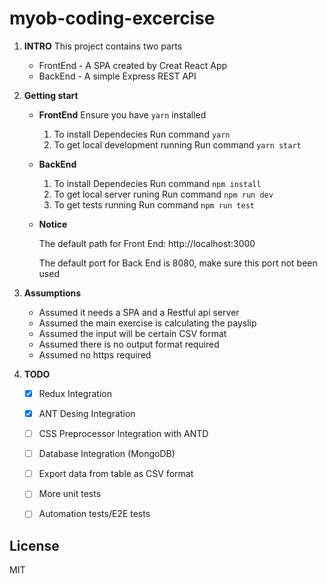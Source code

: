 # myob-coding-excercise

1. **INTRO**
    This project contains two parts
    - FrontEnd - A SPA created by Creat React App
    - BackEnd - A simple Express REST API

2.  **Getting start**
    -  **FrontEnd**
        Ensure you have `yarn` installed
        1. To install Dependecies
            Run command `yarn`
        2. To get local development running
            Run command `yarn start`
    
    - **BackEnd**
        1. To install Dependecies
            Run command `npm install` 
        2. To get local server runing
            Run command `npm run dev` 
        3. To get tests running
            Run command `npm run test` 
     - **Notice**
     
        The default path for Front End: http://localhost:3000
        
        The default port for Back End is 8080, make sure this port not been used
    
3. **Assumptions**
    - Assumed it needs a SPA and a Restful api server
    - Assumed the main exercise is calculating the payslip
    - Assumed the input will be certain CSV format
    - Assumed there is no output format required
    - Assumed no https required

4. **TODO**
    - [x] Redux Integration
    - [x] ANT Desing Integration
    - [ ] CSS Preprocessor Integration with ANTD
    - [ ] Database Integration (MongoDB)
    - [ ] Export data from table as CSV format
    - [ ] More unit tests
    - [ ] Automation tests/E2E tests
  


License
-----------------
MIT
